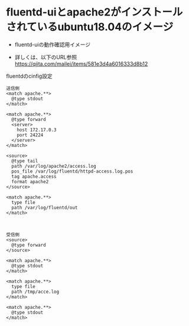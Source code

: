 # fluentd-uiとapache2がインストールされているubuntu18.04のイメージ
* fluentd-uiの動作確認用イメージ

* 詳しくは、以下のURL参照  
  https://qiita.com/mailei/items/581e3d4a6016333d8b12

fluentdのcinfig設定

```
送信側
<match apache.**>
  @type stdout
</match>

<match apache.**>
  @type forward
  <server>
    host 172.17.0.3
    port 24224
  </server>
</match>

<source>
  @type tail
  path /var/log/apache2/access.log
  pos_file /var/log/fluentd/httpd-access.log.pos
  tag apache.access
  format apache2
</source>

<match apache.**>
  type file
  path /var/log/fluentd/out
</match>



受信側
<source>
  @type forward
</source>

<match apache.**>
  @type stdout
</match>

<match apache.**>
  type file
  path /tmp/acce.log
</match>

<match apache.**>
  @type stdout
</match>


```
